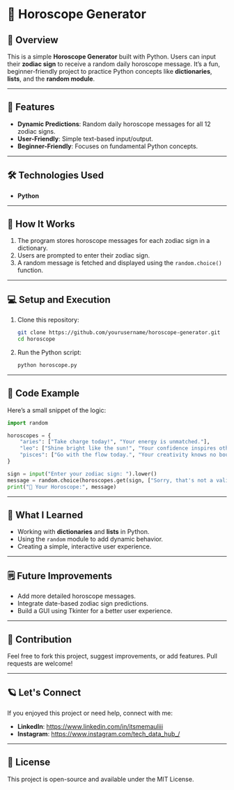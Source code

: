 # 🔮 Horoscope Generator  

## 📌 Overview  
This is a simple **Horoscope Generator** built with Python. Users can input their **zodiac sign** to receive a random daily horoscope message. It’s a fun, beginner-friendly project to practice Python concepts like **dictionaries**, **lists**, and the **random module**.  

---

## 🚀 Features  
- **Dynamic Predictions**: Random daily horoscope messages for all 12 zodiac signs.  
- **User-Friendly**: Simple text-based input/output.  
- **Beginner-Friendly**: Focuses on fundamental Python concepts.  

---

## 🛠️ Technologies Used  
- **Python**  

---

## 🎯 How It Works  
1. The program stores horoscope messages for each zodiac sign in a dictionary.  
2. Users are prompted to enter their zodiac sign.  
3. A random message is fetched and displayed using the `random.choice()` function.  

---

## 💻 Setup and Execution  

1. Clone this repository:  
   ```bash
   git clone https://github.com/yourusername/horoscope-generator.git  
   cd horoscope
   ```  

2. Run the Python script:  
   ```bash
   python horoscope.py  
   ```  

---

## 🧩 Code Example  

Here’s a small snippet of the logic:  

```python
import random  

horoscopes = {  
    "aries": ["Take charge today!", "Your energy is unmatched."],  
    "leo": ["Shine bright like the sun!", "Your confidence inspires others."],  
    "pisces": ["Go with the flow today.", "Your creativity knows no bounds."]  
}  

sign = input("Enter your zodiac sign: ").lower()  
message = random.choice(horoscopes.get(sign, ["Sorry, that's not a valid sign!"]))  
print("🔮 Your Horoscope:", message)  
```  

---

## 🌟 What I Learned  
- Working with **dictionaries** and **lists** in Python.  
- Using the `random` module to add dynamic behavior.  
- Creating a simple, interactive user experience.  

---

## 🗒️ Future Improvements  
- Add more detailed horoscope messages.  
- Integrate date-based zodiac sign predictions.  
- Build a GUI using Tkinter for a better user experience.  

---

## 🤝 Contribution  
Feel free to fork this project, suggest improvements, or add features. Pull requests are welcome!  

---

## 🪐 Let's Connect  
If you enjoyed this project or need help, connect with me:  
- **LinkedIn**:  https://www.linkedin.com/in/itsmemauliii 
- **Instagram**: https://www.instagram.com/tech_data_hub_/

---

## 📜 License  
This project is open-source and available under the MIT License.  

